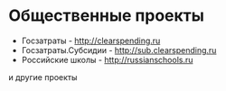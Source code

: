 # Общественные проекты

* Госзатраты - http://clearspending.ru
* Госзатраты.Субсидии - http://sub.clearspending.ru
* Российские школы - http://russianschools.ru

и другие проекты

